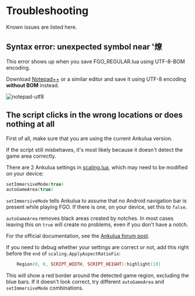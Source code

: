# Troubleshooting
Known issues are listed here.

## Syntax error: unexpected symbol near '燎
This error shows up when you save FGO_REGULAR.lua using UTF-8-BOM encoding.

Download [Notepad++](https://notepad-plus-plus.org/) or a similar editor and save it using UTF-8 encoding **without BOM** instead.

![notepad-utf8](https://user-images.githubusercontent.com/4316326/48924293-944ab400-ee9d-11e8-869e-37a0a3456ff9.png)

## The script clicks in the wrong locations or does nothing at all
First of all, make sure that you are using the current Ankulua version.

If the script still misbehaves, it's most likely because it doesn't detect the game area correctly.

There are 2 Ankulua settings in [scaling.lua](https://github.com/29988122/Fate-Grand-Order_Lua/blob/master/modules/scaling.lua), which may need to be modified on your device:
```lua
setImmersiveMode(true)
autoGameArea(true)
```

`setImmersiveMode` tells Ankulua to assume that no Android navigation bar is present while playing FGO. If there is one, on your device, set this to `false`.

`autoGameArea` removes black areas created by notches. In most cases leaving this on `true` will create no problems, even if you don't have a notch.

For the official documentation, see the [Ankulua forum post](https://ankulua.boards.net/thread/7/settings).

If you need to debug whether your settings are correct or not, add this right before the `end` of `scaling.ApplyAspectRatioFix`:

```lua
	Region(0, 0, SCRIPT_WIDTH, SCRIPT_HEIGHT):highlight(10)
```

This will show a red border around the detected game region, excluding the blue bars. If it doesn't look correct, try different `autoGameArea` and `setImmersiveMode` combinations.